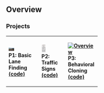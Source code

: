 ## Overview

### Projects

<table style="width:50%">
  <tr>
    <th>
      <p align="left">
           <img src="/basic_lane_finding/img/test_image.jpg" width="20%" height="20%"></a>
           <br>P1: Basic Lane Finding
           <br><a href="./basic_lane_finding" name="code">(code)</a>
      </p>
    </th>
        <th><p align="left">
           <img src="/Traffic_Signs/img/IMAGE1.png" width="20%" height="20%"></a>
           <br>P2: Traffic Signs
           <br><a href="./project_2_traffic_sign_classifier" name="p2_code">(code)</a>
        </p>
    </th>
       <th><p align="left">
           <a href="https://www.youtube.com/watch?v=gXkMELjZmCc"><img src="./project_3_behavioral_cloning/img/overview.gif" alt="Overview" width="20%" height="20%"></a>
           <br>P3: Behavioral Cloning
           <br><a href="./project_3_behavioral_cloning" name="p3_code">(code)</a>
        </p>
    </th>
   </tr>
 </table>

